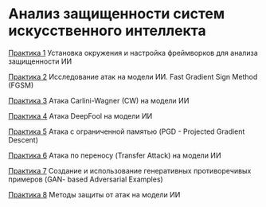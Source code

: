 # Анализ защищенности систем искусственного интеллекта

[Практика 1](https://github.com/AntonOcheredko/AZSII/tree/main/Pr1/) Установка окружения и настройка фреймворков для анализа защищенности ИИ

[Практика 2](https://github.com/AntonOcheredko/AZSII/tree/main/Pr2/) Исследование атак на модели ИИ. Fast Gradient Sign Method (FGSM)

[Практика 3](https://github.com/AntonOcheredko/AZSII/tree/main/Pr3/) Атака Carlini-Wagner (CW) на модели ИИ

[Практика 4](https://github.com/AntonOcheredko/AZSII/tree/main/Pr4/) Атака DeepFool на модели ИИ

[Практика 5](https://github.com/AntonOcheredko/AZSII/tree/main/Pr5/) Атака с ограниченной памятью (PGD - Projected Gradient Descent)

[Практика 6](https://github.com/AntonOcheredko/AZSII/tree/main/Pr6/) Атака по переносу (Transfer Attack) на модели ИИ

[Практика 7](https://github.com/AntonOcheredko/AZSII/tree/main/Pr7/) Создание и использование генеративных противоречивых примеров (GAN- based Adversarial Examples)

[Практика 8](https://github.com/AntonOcheredko/AZSII/tree/main/Pr8/) Методы защиты от атак на модели ИИ
